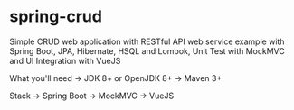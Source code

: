 # spring-crud
Simple CRUD web application with RESTful API web service example with Spring Boot, JPA, Hibernate, HSQL and Lombok, Unit Test with MockMVC and UI Integration with VueJS

What you'll need
-> JDK 8+ or OpenJDK 8+
-> Maven 3+

Stack
-> Spring Boot
-> MockMVC
-> VueJS


